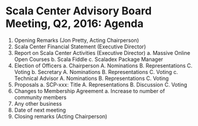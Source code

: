 # Scala Center Advisory Board Meeting, Q2, 2016: Agenda

1. Opening Remarks (Jon Pretty, Acting Chairperson)
2. Scala Center Financial Statement (Executive Director)
3. Report on Scala Center Activities (Executive Director)
 a. Massive Online Open Courses
 b. Scala Fiddle
 c. Scaladex Package Manager
4. Election of Officers
 a. Chairperson
  A. Nominations
  B. Representations
  C. Voting
 b. Secretary
  A. Nominations
  B. Representations
  C. Voting
 c. Technical Advisor
  A. Nominations
  B. Representations
  C. Voting
5. Proposals
 a. SCP-xxx: Title
  A. Representations
  B. Discussion
  C. Voting
6. Changes to Membership Agreement
 a. Increase to number of community members
7. Any other business
8. Date of next meeting
9. Closing remarks (Acting Chairperson)
